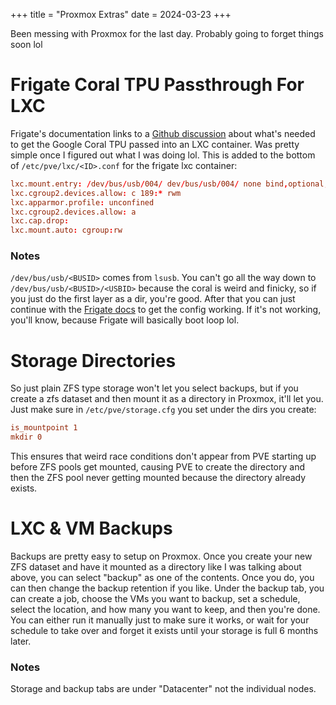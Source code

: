 +++
title = "Proxmox Extras"
date = 2024-03-23
+++

Been messing with Proxmox for the last day. Probably going to forget things soon lol

# Frigate Coral TPU Passthrough For LXC
Frigate's documentation links to a [Github discussion](https://github.com/blakeblackshear/frigate/discussions/1111) about what's needed to get the Google Coral TPU passed into an LXC container. Was pretty simple once I figured out what I was doing lol. This is added to the bottom of `/etc/pve/lxc/<ID>.conf` for the frigate lxc container:
```conf
lxc.mount.entry: /dev/bus/usb/004/ dev/bus/usb/004/ none bind,optional,create=dir 0,0
lxc.cgroup2.devices.allow: c 189:* rwm
lxc.apparmor.profile: unconfined
lxc.cgroup2.devices.allow: a
lxc.cap.drop: 
lxc.mount.auto: cgroup:rw
```

### Notes
`/dev/bus/usb/<BUSID>` comes from `lsusb`. You can't go all the way down to `/dev/bus/usb/<BUSID>/<USBID>` because the coral is weird and finicky, so if you just do the first layer as a dir, you're good. 
After that you can just continue with the [Frigate docs](https://docs.frigate.video/configuration/object_detectors#single-usb-coral) to get the config working. If it's not working, you'll know, because Frigate will basically boot loop lol.

# Storage Directories
So just plain ZFS type storage won't let you select backups, but if you create a zfs dataset and then mount it as a directory in Proxmox, it'll let you. Just make sure in `/etc/pve/storage.cfg` you set under the dirs you create:
```conf
is_mountpoint 1
mkdir 0
```

This ensures that weird race conditions don't appear from PVE starting up before ZFS pools get mounted, causing PVE to create the directory and then the ZFS pool never getting mounted because the directory already exists. 

# LXC & VM Backups
Backups are pretty easy to setup on Proxmox. Once you create your new ZFS dataset and have it mounted as a directory like I was talking about above, you can select "backup" as one of the contents. Once you do, you can then change the backup retention if you like. Under the backup tab, you can create a job, choose the VMs you want to backup, set a schedule, select the location, and how many you want to keep, and then you're done. You can either run it manually just to make sure it works, or wait for your schedule to take over and forget it exists until your storage is full 6 months later.

### Notes
Storage and backup tabs are under "Datacenter" not the individual nodes.
